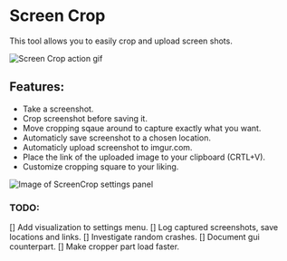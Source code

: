 # Screen Crop
This tool allows you to easily crop and upload screen shots.

![Screen Crop action gif](https://github.com/InviBear/ScreenCrop/blob/master/Readme/ScreenCropAction.gif)

## Features:

* Take a screenshot.
* Crop screenshot before saving it.
* Move cropping sqaue around to capture exactly what you want.
* Automaticly save screenshot to a chosen location.
* Automaticly upload screenshot to imgur.com.
* Place the link of the uploaded image to your clipboard (CRTL+V).
* Customize cropping square to your liking.

![Image of ScreenCrop settings panel](https://github.com/InviBear/ScreenCrop/blob/master/Readme/Settings.png)

### TODO:

[] Add visualization to settings menu.
[] Log captured screenshots, save locations and links.
[] Investigate random crashes.
[] Document gui counterpart.
[] Make cropper part load faster.
